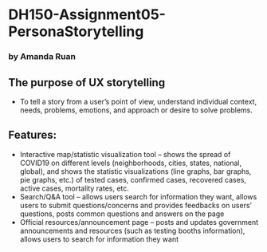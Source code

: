# DH150-Assignment05-PersonaStorytelling
### by Amanda Ruan

## The purpose of UX storytelling 
- To tell a story from a user’s point of view, understand individual context, needs, problems, emotions, and approach or desire to solve problems.

## Features:
-	Interactive map/statistic visualization tool – shows the spread of COVID19 on different levels (neighborhoods, cities, states, national, global), and shows the statistic visualizations (line graphs, bar graphs, pie graphs, etc.) of tested cases, confirmed cases, recovered cases, active cases, mortality rates, etc.
-	Search/Q&A tool – allows users search for information they want, allows users to submit questions/concerns and provides feedbacks on users’ questions, posts common questions and answers on the page
-	Official resources/announcement page – posts and updates government announcements and resources (such as testing booths information), allows users to search for information they want

